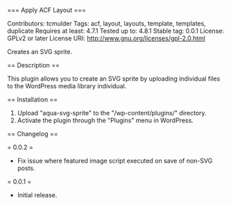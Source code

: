 === Apply ACF Layout ===

Contributors: tcmulder
Tags: acf, layout, layouts, template, templates, duplicate
Requires at least: 4.7.1
Tested up to: 4.8.1
Stable tag: 0.0.1
License: GPLv2 or later
License URI: http://www.gnu.org/licenses/gpl-2.0.html

Creates an SVG sprite.

== Description ==

This plugin allows you to create an SVG sprite by uploading individual files to the WordPress media library individual.

== Installation ==

1. Upload "aqua-svg-sprite" to the "/wp-content/plugins/" directory.
2. Activate the plugin through the "Plugins" menu in WordPress.

== Changelog ==

= 0.0.2 =

* Fix issue where featured image script executed on save of non-SVG posts.

= 0.0.1 =

* Initial release.
